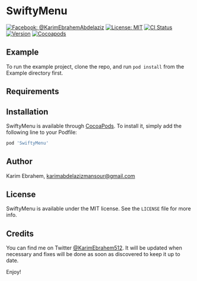 # SwiftyMenu

[![Facebook: @KarimEbrahemAbdelaziz](http://img.shields.io/badge/contact-%40kevinh6113-70a1fb.svg?style=flat)](https://www.facebook.com/KarimEbrahemAbdelaziz)
[![License: MIT](http://img.shields.io/badge/license-MIT-70a1fb.svg?style=flat)](https://github.com/KarimEbrahemAbdelaziz/SwiftyMenu/blob/master/README.md)
[![CI Status](https://img.shields.io/travis/KarimEbrahem/SwiftyMenu.svg?style=flat)](https://travis-ci.org/KarimEbrahemAbdelaziz/SwiftyMenu.svg?branch=master)
[![Version](http://img.shields.io/badge/version-0.1.0-green.svg?style=flat)](https://cocoapods.org/pods/SwiftyMenu)
[![Cocoapods](http://img.shields.io/badge/Cocoapods-available-green.svg?style=flat)](http://cocoadocs.org/docsets/SwiftyMenu/)

## Example

To run the example project, clone the repo, and run `pod install` from the Example directory first.

## Requirements

## Installation

SwiftyMenu is available through [CocoaPods](https://cocoapods.org). To install
it, simply add the following line to your Podfile:

```ruby
pod 'SwiftyMenu'
```

## Author

Karim Ebrahem, karimabdelazizmansour@gmail.com

## License

SwiftyMenu is available under the MIT license. See the `LICENSE` file for more info.

## Credits

You can find me on Twitter [@KarimEbrahem512](https://twitter.com/KarimEbrahem512).
It will be updated when necessary and fixes will be done as soon as discovered to keep it up to date.

Enjoy!
